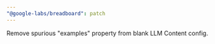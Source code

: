 ```yaml
---
"@google-labs/breadboard": patch
---
```


Remove spurious "examples" property from blank LLM Content config.
